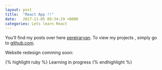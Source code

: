 ```yaml
---
layout: post
title:  "React App !!"
date:   2017-11-05 09:34:29 +0000
categories: Lets learn React
---
```

You’ll find my posts over here [ pereiraryan][ryan-blog].
To view my projects , simply go to [github.com][ryan-github]. 

Website redesign comming soon:

{% highlight ruby %}
Learning in progress
{% endhighlight %}


[jekyll-docs]: http://jekyllrb.com/docs/home
[jekyll-gh]:   https://github.com/jekyll/jekyll
[jekyll-talk]: https://talk.jekyllrb.com/
[ryan-blog]: https://pereiraryan.wordpress.com/
[ryan-github]: https://github.com/pereiraryan